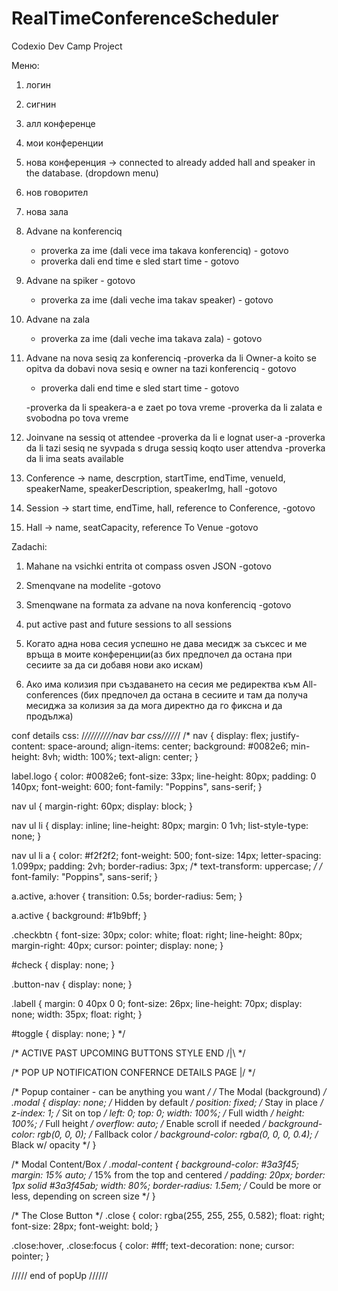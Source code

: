 # RealTimeConferenceScheduler
Codexio Dev Camp Project

Меню:
1. логин 
2. сигнин
3. алл конференце
4. мои конференции
5. нова конференция -> connected to already added hall and speaker in the database. (dropdown menu)
6. нов говорител 
7. нова зала

1. Advane na konferenciq
	- proverka za ime (dali vece ima takava konferenciq) - gotovo
	- proverka dali end time e sled start time - gotovo
2. Advane na spiker - gotovo
	- proverka za ime (dali veche ima takav speaker) - gotovo
3. Advane na zala 
	- proverka za ime (dali veche ima takava zala) - gotovo
4. Advane na nova sesiq za konferenciq
	-proverka da li Owner-a koito se opitva da dobavi nova sesiq e owner na tazi konferenciq - gotovo
	- proverka dali end time e sled start time - gotovo

	-proverka da li speakera-a e zaet po tova vreme 
	-proverka da li zalata e svobodna po tova vreme
5. Joinvane na sessiq ot attendee
	-proverka da li e lognat user-a
	-proverka da li tazi sesiq ne syvpada s druga sessiq koqto user attendva
	-proverka da li ima seats available


1. Conference -> name, descrption, startTime, endTime, venueId, speakerName, speakerDescription, speakerImg, hall    -gotovo

2. Session -> start time, endTime, hall, reference to Conference,   -gotovo

3. Hall -> name, seatCapacity, reference To Venue   -gotovo

Zadachi: 

1. Mahane na vsichki entrita ot compass osven JSON      -gotovo
2. Smenqvane na modelite     			        -gotovo
3. Smenqwane na formata za advane na nova konferenciq 	-gotovo

4. put active past and future sessions to all sessions



5. Когато адна нова сесия успешно не дава месидж за съксес и ме връща в моите конференции(аз бих предпочел да остана при сесиите за да си добавя нови ако искам)
6. Ако има колизия при създаването на сесия ме редиректва към All-conferences (бих предпочел да остана в сесиите и там да получа месиджа за колизия за да мога директно да го фиксна и да продължа)

conf details css:
/*/////////nav bar css/////*/
/* 
nav {
  display: flex;
  justify-content: space-around;
  align-items: center;
  background: #0082e6;
  min-height: 8vh;
  width: 100%;
  text-align: center;
}

label.logo {
  color: #0082e6;
  font-size: 33px;
  line-height: 80px;
  padding: 0 140px;
  font-weight: 600;
  font-family: "Poppins", sans-serif;
}

nav ul {
  margin-right: 60px;
  display: block;
}

nav ul li {
  display: inline;
  line-height: 80px;
  margin: 0 1vh;
  list-style-type: none;
}

nav ul li a {
  color: #f2f2f2;
  font-weight: 500;
  font-size: 14px;
  letter-spacing: 1.099px;
  padding: 2vh;
  border-radius: 3px;
  /* text-transform: uppercase; */
/*
  font-family: "Poppins", sans-serif;
}

a.active,
a:hover {
  transition: 0.5s;
  border-radius: 5em;
}

a.active {
  background: #1b9bff;
}

.checkbtn {
  font-size: 30px;
  color: white;
  float: right;
  line-height: 80px;
  margin-right: 40px;
  cursor: pointer;
  display: none;
}

#check {
  display: none;
}

.button-nav {
  display: none;
}

.labell {
  margin: 0 40px 0 0;
  font-size: 26px;
  line-height: 70px;
  display: none;
  width: 35px;
  float: right;
}

#toggle {
  display: none;
} */


/* ACTIVE PAST UPCOMING BUTTONS STYLE END  /|\  */

/* POP UP NOTIFICATION CONFERNCE DETAILS PAGE \|/  */

/* Popup container - can be anything you want */
/* The Modal (background) */
.modal {
  display: none;
  /* Hidden by default */
  position: fixed;
  /* Stay in place */
  z-index: 1;
  /* Sit on top */
  left: 0;
  top: 0;
  width: 100%;
  /* Full width */
  height: 100%;
  /* Full height */
  overflow: auto;
  /* Enable scroll if needed */
  background-color: rgb(0, 0, 0);
  /* Fallback color */
  background-color: rgba(0, 0, 0, 0.4);
  /* Black w/ opacity */
}

/* Modal Content/Box */
.modal-content {
  background-color: #3a3f45;
  margin: 15% auto;
  /* 15% from the top and centered */
  padding: 20px;
  border: 1px solid #3a3f45ab;
  width: 80%;
  border-radius: 1.5em;
  /* Could be more or less, depending on screen size */
}

/* The Close Button */
.close {
  color: rgba(255, 255, 255, 0.582);
  float: right;
  font-size: 28px;
  font-weight: bold;
}

.close:hover,
.close:focus {
  color: #fff;
  text-decoration: none;
  cursor: pointer;
}

/////     end of popUp    //////
